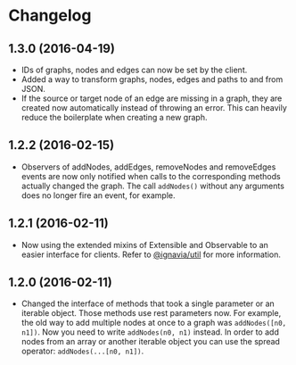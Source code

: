 # Changelog

## 1.3.0 (2016-04-19)

* IDs of graphs, nodes and edges can now be set by the client.
* Added a way to transform graphs, nodes, edges and paths to and from JSON.
* If the source or target node of an edge are missing in a graph, they are created now automatically instead of throwing an error. This can heavily reduce the boilerplate when creating a new graph.

## 1.2.2 (2016-02-15)

* Observers of addNodes, addEdges, removeNodes and removeEdges events are now only notified when calls to the corresponding methods actually changed the graph. The call `addNodes()` without any arguments does no longer fire an event, for example.

## 1.2.1 (2016-02-11)

* Now using the extended mixins of Extensible and Observable to an easier interface for clients. Refer to [@ignavia/util](https://github.com/Ignavia/js-util/blob/master/CHANGELOG.md#117-2016-02-11) for more information.

## 1.2.0 (2016-02-11)

* Changed the interface of methods that took a single parameter or an iterable object. Those methods use rest parameters now. For example, the old way to add multiple nodes at once to a graph was `addNodes([n0, n1])`. Now you need to write `addNodes(n0, n1)` instead. In order to add nodes from an array or another iterable object you can use the spread operator: `addNodes(...[n0, n1])`.